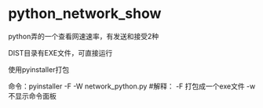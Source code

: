 # python_network_show
python弄的一个查看网速速率，有发送和接受2种

DIST目录有EXE文件，可直接运行    


使用pyinstaller打包

命令：pyinstaller -F -W network_python.py
#解释：
    -F 打包成一个exe文件
    -w 不显示命令面板

